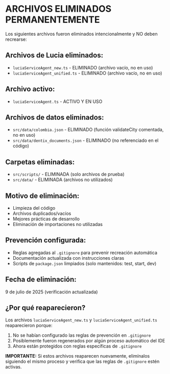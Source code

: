# ARCHIVOS ELIMINADOS PERMANENTEMENTE

Los siguientes archivos fueron eliminados intencionalmente y NO deben recrearse:

## Archivos de Lucia eliminados:
- `luciaServiceAgent_new.ts` - ELIMINADO (archivo vacío, no en uso)
- `luciaServiceAgent_unified.ts` - ELIMINADO (archivo vacío, no en uso)

## Archivo activo:
- `luciaServiceAgent.ts` - ACTIVO Y EN USO

## Archivos de datos eliminados:
- `src/data/colombia.json` - ELIMINADO (función validateCity comentada, no en uso)
- `src/data/dentix_documents.json` - ELIMINADO (no referenciado en el código)

## Carpetas eliminadas:
- `src/scripts/` - ELIMINADA (solo archivos de prueba)
- `src/data/` - ELIMINADA (archivos no utilizados)

## Motivo de eliminación:
- Limpieza del código
- Archivos duplicados/vacíos
- Mejores prácticas de desarrollo
- Eliminación de importaciones no utilizadas

## Prevención configurada:
- Reglas agregadas al `.gitignore` para prevenir recreación automática
- Documentación actualizada con instrucciones claras
- Scripts de `package.json` limpiados (solo mantenidos: test, start, dev)

## Fecha de eliminación:
9 de julio de 2025 (verificación actualizada)

## ¿Por qué reaparecieron?
Los archivos `luciaServiceAgent_new.ts` y `luciaServiceAgent_unified.ts` reaparecieron porque:
1. No se habían configurado las reglas de prevención en `.gitignore`
2. Posiblemente fueron regenerados por algún proceso automático del IDE
3. Ahora están protegidos con reglas específicas de `.gitignore`

**IMPORTANTE:** Si estos archivos reaparecen nuevamente, elimínalos siguiendo el mismo proceso y verifica que las reglas de `.gitignore` estén activas.